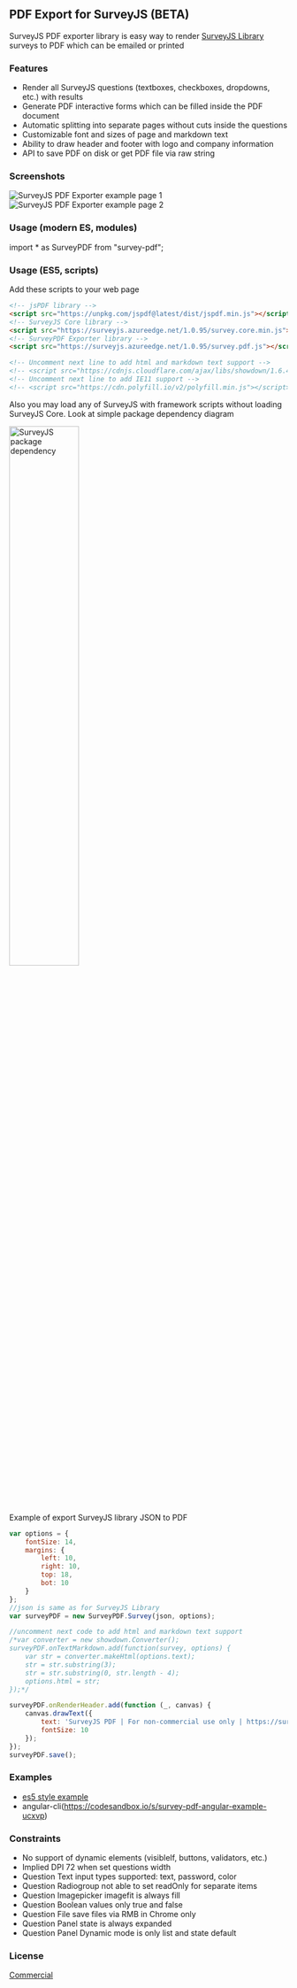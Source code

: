 ## PDF Export for SurveyJS (BETA)

SurveyJS PDF exporter library is easy way to render [SurveyJS Library](https://surveyjs.io/Overview/Library/) surveys to PDF which can be emailed or printed

### Features

* Render all SurveyJS questions (textboxes, checkboxes, dropdowns, etc.) with results
* Generate PDF interactive forms which can be filled inside the PDF document
* Automatic splitting into separate pages without cuts inside the questions
* Customizable font and sizes of page and markdown text
* Ability to draw header and footer with logo and company information
* API to save PDF on disk or get PDF file via raw string

### Screenshots

![SurveyJS PDF Exporter example page 1](https://github.com/surveyjs/surveyjs/blob/master/docs/images/survey-pdf-page-1.png?raw=true)
![SurveyJS PDF Exporter example page 2](https://github.com/surveyjs/surveyjs/blob/master/docs/images/survey-pdf-page-2.png?raw=true)

### Usage (modern ES, modules)
import * as SurveyPDF from "survey-pdf";

### Usage (ES5, scripts)

Add these scripts to your web page

```html
<!-- jsPDF library -->
<script src="https://unpkg.com/jspdf@latest/dist/jspdf.min.js"></script>
<!-- SurveyJS Core library -->
<script src="https://surveyjs.azureedge.net/1.0.95/survey.core.min.js"></script>
<!-- SurveyPDF Exporter library -->
<script src="https://surveyjs.azureedge.net/1.0.95/survey.pdf.js"></script>

<!-- Uncomment next line to add html and markdown text support -->
<!-- <script src="https://cdnjs.cloudflare.com/ajax/libs/showdown/1.6.4/showdown.min.js"></script> -->
<!-- Uncomment next line to add IE11 support -->
<!-- <script src="https://cdn.polyfill.io/v2/polyfill.min.js"></script> -->
```

Also you may load any of SurveyJS with framework scripts without loading SurveyJS Core. Look at simple package dependency diagram

<img src="https://github.com/surveyjs/surveyjs/blob/master/docs/images/package-dependency.png?raw=true" alt="SurveyJS package dependency" width="50%"/>

Example of export SurveyJS library JSON to PDF

```javascript
var options = {
    fontSize: 14,
    margins: {
        left: 10,
        right: 10,	
        top: 18,	
        bot: 10
    }
};
//json is same as for SurveyJS Library
var surveyPDF = new SurveyPDF.Survey(json, options);

//uncomment next code to add html and markdown text support
/*var converter = new showdown.Converter();
surveyPDF.onTextMarkdown.add(function(survey, options) {
    var str = converter.makeHtml(options.text);
    str = str.substring(3);
    str = str.substring(0, str.length - 4);
    options.html = str;
});*/

surveyPDF.onRenderHeader.add(function (_, canvas) {
    canvas.drawText({
        text: 'SurveyJS PDF | For non-commercial use only | https://surveyjs.io/Home/Licenses#PdfExport',
        fontSize: 10
    });
});
surveyPDF.save();
```
### Examples

* [es5 style example](https://surveyjs.io/Examples/Library/?id=survey-pdf)
* angular-cli(https://codesandbox.io/s/survey-pdf-angular-example-ucxvp)

### Constraints

* No support of dynamic elements (visibleIf, buttons, validators, etc.)
* Implied DPI 72 when set questions width 
* Question Text input types supported: text, password, color
* Question Radiogroup not able to set readOnly for separate items
* Question Imagepicker imagefit is always fill
* Question Boolean values only true and false
* Question File save files via RMB in Chrome only
* Question Panel state is always expanded
* Question Panel Dynamic mode is only list and state default

### License

[Commercial](https://surveyjs.io/Home/Licenses#PdfExport)
